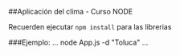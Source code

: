 ##Aplicación del clima - Curso NODE

Recuerden ejecutar ```npm install``` para las librerias

###Ejemplo:
...
node App.js -d "Toluca"
...